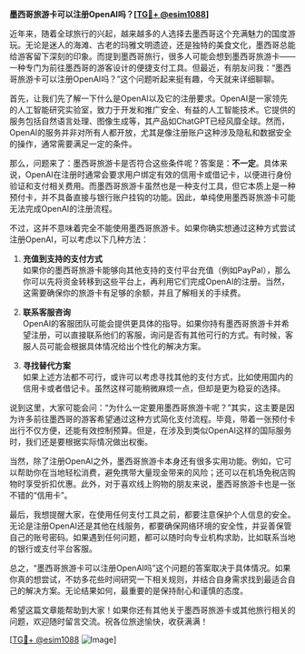 **墨西哥旅游卡可以注册OpenAI吗？[[TG💪+ @esim1088](https://t.me/s/esim1088)]**

近年来，随着全球旅行的兴起，越来越多的人选择去墨西哥这个充满魅力的国度游玩。无论是迷人的海滩、古老的玛雅文明遗迹，还是独特的美食文化，墨西哥总能给游客留下深刻的印象。而提到墨西哥旅行，很多人可能会想到墨西哥旅游卡——一种专门为前往墨西哥的游客设计的便捷支付工具。但最近，有朋友问我：“墨西哥旅游卡可以注册OpenAI吗？”这个问题听起来挺有趣，今天就来详细聊聊。

首先，让我们先了解一下什么是OpenAI以及它的注册要求。OpenAI是一家领先的人工智能研究实验室，致力于开发和推广安全、有益的人工智能技术。它提供的服务包括自然语言处理、图像生成等，其产品如ChatGPT已经风靡全球。然而，OpenAI的服务并非对所有人都开放，尤其是像注册账户这种涉及隐私和数据安全的操作，通常需要满足一定的条件。

那么，问题来了：墨西哥旅游卡是否符合这些条件呢？答案是：**不一定**。具体来说，OpenAI在注册时通常会要求用户绑定有效的信用卡或借记卡，以便进行身份验证和支付相关费用。而墨西哥旅游卡虽然也是一种支付工具，但它本质上是一种预付卡，并不具备直接与银行账户挂钩的功能。因此，单纯使用墨西哥旅游卡可能无法完成OpenAI的注册流程。

不过，这并不意味着完全不能使用墨西哥旅游卡。如果你确实想通过这种方式尝试注册OpenAI，可以考虑以下几种方法：

1. **充值到支持的支付方式**  
   如果你的墨西哥旅游卡能够向其他支持的支付平台充值（例如PayPal），那么你可以先将资金转移到这些平台上，再利用它们完成OpenAI的注册。当然，这需要确保你的旅游卡有足够的余额，并且了解相关的手续费。

2. **联系客服咨询**  
   OpenAI的客服团队可能会提供更具体的指导。如果你持有墨西哥旅游卡并希望注册，可以直接联系他们的客服，询问是否有其他可行的方式。有时候，客服人员可能会根据具体情况给出个性化的解决方案。

3. **寻找替代方案**  
   如果上述方法都不可行，或许可以考虑寻找其他的支付方式，比如使用国内的信用卡或者借记卡。虽然这样可能稍微麻烦一点，但却是更为稳妥的选择。

说到这里，大家可能会问：“为什么一定要用墨西哥旅游卡呢？”其实，这主要是因为许多前往墨西哥的游客希望通过这种方式简化支付流程。毕竟，带着一张预付卡出行不仅方便，还能有效控制预算。但是，在涉及到类似OpenAI这样的国际服务时，我们还是要根据实际情况做出权衡。

当然，除了注册OpenAI之外，墨西哥旅游卡本身还有很多实用功能。例如，它可以帮助你在当地轻松消费，避免携带大量现金带来的风险；还可以在机场免税店购物时享受折扣优惠。此外，对于喜欢线上购物的朋友来说，墨西哥旅游卡也是一张不错的“信用卡”。

最后，我想提醒大家，在使用任何支付工具之前，都要注意保护个人信息的安全。无论是注册OpenAI还是其他在线服务，都要确保网络环境的安全性，并妥善保管自己的账号密码。如果遇到任何问题，都可以随时向专业机构求助，比如联系当地的银行或支付平台客服。

总之，“墨西哥旅游卡可以注册OpenAI吗”这个问题的答案取决于具体情况。如果你真的想尝试，不妨多花些时间研究一下相关规则，并结合自身需求找到最适合自己的解决方案。无论结果如何，最重要的是保持耐心和谨慎的态度。

希望这篇文章能帮助到大家！如果你还有其他关于墨西哥旅游卡或其他旅行相关的问题，欢迎随时留言交流。祝各位旅途愉快，收获满满！

[[TG💪+ @esim1088](https://t.me/s/esim1088) ![Image](https://i.postimg.cc/4NQfJmqS/Snipaste-2025-05-13-00-14-12.png)]